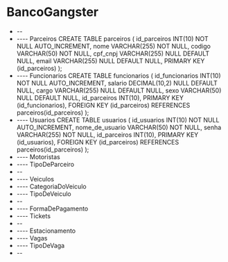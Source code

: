 # BancoGangster
* --
* ---- Parceiros
CREATE TABLE parceiros (
	  id_parceiros INT(10) NOT NULL AUTO_INCREMENT,
	  nome VARCHAR(255) NOT NULL,
	  codigo VARCHAR(50) NOT NULL,
	  cpf_cnpj VARCHAR(255) NULL DEFAULT NULL,
	  email VARCHAR(255) NULL DEFAULT NULL,
	  PRIMARY KEY (id_parceiros)
);
* ---- Funcionarios
CREATE TABLE funcionarios (
	  id_funcionarios INT(10) NOT NULL AUTO_INCREMENT,
	  salario DECIMAL(10,2) NULL DEFAULT NULL,
	  cargo VARCHAR(255) NULL DEFAULT NULL,
	  sexo VARCHAR(50) NULL DEFAULT NULL,
	  id_parceiros INT(10),
	  PRIMARY KEY (id_funcionarios),
	  FOREIGN KEY (id_parceiros) REFERENCES parceiros(id_parceiros)
);
* ---- Usuarios
CREATE TABLE usuarios (
 	id_usuarios INT(10) NOT NULL AUTO_INCREMENT,
 	nome_de_usuario VARCHAR(50) NOT NULL,
 	senha VARCHAR(255) NOT NULL,
 	id_parceiros INT(10),
 	PRIMARY KEY (id_usuarios),
 	FOREIGN KEY (id_parceiros) REFERENCES parceiros(id_parceiros)
 );
* ---- Motoristas
* ---- TipoDeParceiro
* --
* ---- Veiculos
* ---- CategoriaDoVeiculo
* ---- TipoDeVeiculo
* --
* ---- FormaDePagamento
* ---- Tickets
* --
* ---- Estacionamento
* ---- Vagas
* ---- TipoDeVaga
* --
